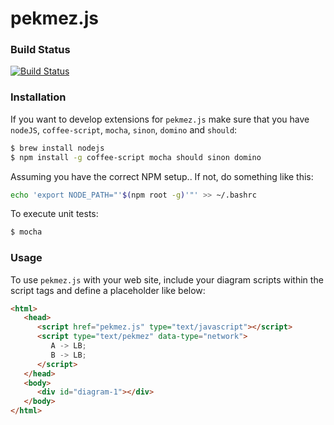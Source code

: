 # pekmez.js

### Build Status

[![Build Status](https://secure.travis-ci.org/isa>/pekmez.js.png)](http://travis-ci.org/is/pekmez.js)

### Installation

If you want to develop extensions for `pekmez.js` make sure that you have `nodeJS`, `coffee-script`, `mocha`, `sinon`, `domino` and `should`:

```bash
$ brew install nodejs
$ npm install -g coffee-script mocha should sinon domino
```

Assuming you have the correct NPM setup.. If not, do something like this:

```bash
echo 'export NODE_PATH="'$(npm root -g)'"' >> ~/.bashrc
```

To execute unit tests:

```bash
$ mocha
```

### Usage

To use `pekmez.js` with your web site, include your diagram scripts within the script tags and define a placeholder like below:

```html
<html>
   <head>
      <script href="pekmez.js" type="text/javascript"></script>
      <script type="text/pekmez" data-type="network">
         A -> LB;
         B -> LB;
      </script>
   </head>
   <body>
      <div id="diagram-1"></div>
   </body>
</html>
```
